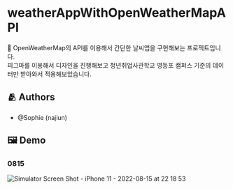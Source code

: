 # weatherAppWithOpenWeatherMapAPI
📱 OpenWeatherMap의 API를 이용해서 간단한 날씨앱을 구현해보는 프로젝트입니다. <br>
피그마를 이용해서 디자인을 진행해보고 청년취업사관학교 영등포 캠퍼스 기준의 데이터만 받아와서 적용해보았습니다.

## :people_hugging: Authors

- @Sophie (najiun)

## :framed_picture: Demo
### 0815

![Simulator Screen Shot - iPhone 11 - 2022-08-15 at 22 18 53](https://user-images.githubusercontent.com/50474006/184647170-45835090-1303-4f92-a201-777ebef0da12.png)

